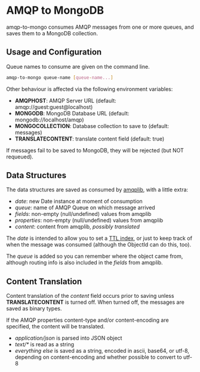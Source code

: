 # AMQP to MongoDB

amqp-to-mongo consumes AMQP messages from one or more queues, and saves them to
a MongoDB collection.


## Usage and Configuration

Queue names to consume are given on the command line.

```sh
amqp-to-mongo queue-name [queue-name...]
```

Other behaviour is affected via the following environment variables:

- **AMQPHOST**: AMQP Server URL (default: amqp://guest:guest@localhost)
- **MONGODB**: MongoDB Database URL (default: mongodb://localhost/amqp)
- **MONGOCOLLECTION**: Database collection to save to (default: messages)
- **TRANSLATECONTENT**: translate content field (default: true)

If messages fail to be saved to MongoDB, they will be rejected (but NOT
requeued).


## Data Structures

The data structures are saved as consumed by
[amqplib](http://www.squaremobius.net/amqp.node/doc/channel_api.html), with a
little extra:

- *date*: new Date instance at moment of consumption
- *queue*: name of AMQP Queue on which message arrived
- *fields*: non-empty (null/undefined) values from amqplib
- *properties*: non-empty (null/undefined) values from amqplib
- *content*: content from amqplib, *possibly translated*

The *date* is intended to allow you to set a
[TTL index](http://docs.mongodb.org/manual/core/index-ttl/), or just to keep
track of when the message was consumed (although the ObjectId can do this,
too).

The *queue* is added so you can remember where the object came from, although
routing info is also included in the *fields* from amqplib.


## Content Translation

Content translation of the *content* field occurs prior to saving unless
**TRANSLATECONTENT** is turned off. When turned off, the messages are saved as
binary types.

If the AMQP properties content-type and/or content-encoding are specified, the
content will be translated.

- *application/json* is parsed into JSON object
- *text/\** is read as a string
- *everything else* is saved as a string, encoded in ascii, base64, or utf-8,
  depending on content-encoding and whether possible to convert to utf-8
